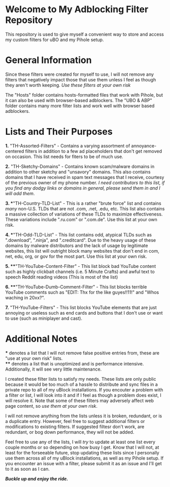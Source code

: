 # Welcome to My Adblocking Filter Repository
This repository is used to give myself a convenient way to store and access my custom filters for uBO and my Pihole setup.

# General Information
Since these filters were created for myself to use, I will not remove any filters that negatively impact those that use them unless I feel as though they aren't worth keeping. <em>Use these filters at your own risk</em>

The "Hosts" folder contains hosts-formatted files that work with Pihole, but it can also be used with browser-based adblockers. The "UBO & ABP" folder contains many more filter lists and work well with browser based adblockers.

# Lists and Their Purposes
<strong>1.</strong> "TH-Assorted-Filters" - Contains a varying assortment of annoyance-centered filters in addition to a few ad placeholders that don't get removed on occasion. This list needs for fiters to be of much use.

<strong>2.</strong> "TH-Sketchy-Domains" - Contains known scam/malware domains in addition to other sketchy and "unsavory" domains. This also contains domains that I have received in spam text messages that I receive, courtesy of the previous owner of my phone number. <em>I need contributors to this list, if you find any dodgy links or domains in general, please send them in and I will add them</em>.

<strong>3. *</strong>"TH-Country-TLD-List" - This is a rather "brute force" list and contains <em>many</em> non-U.S. TLDs that are not .com, .net, .edu, etc. This list also contains a massive collection of variations of these TLDs to maximize effectiveness. These variations include ".ru.com" or ".com.de". Use this list at your own risk.

<strong>4. *</strong>"TH-Odd-TLD-List" - This list contains odd, atypical TLDs such as ".download", ".ninja", and ".creditcard". Due to the heavy usage of these domains by malware distributors and the lack of usage by legitimate websites, this list will outright block many websites that don't end in com, net, edu, org, or gov for the most part. Use this list at your own risk.

<strong>5. **</strong>"TH-YouTube-Content-Filter" - This list block bad YouTube content such as highly clickbait channels (i.e. 5 Minute Crafts) and awful text to speech Reddit reading videos (This is most of the list)

<strong>6. **</strong>"TH-YouTube-Dumb-Comment-Filter" - This list blocks terrible YouTube comments such as "EDIT: Thx for the like guyes!!11!" and "Whos waching in 20xx?".

<strong>7.</strong> "TH-YouTube-Filters" - This list blocks YouTube elements that are just annoying or useless such as end cards and buttons that I don't use or want to use (such as miniplayer and cast).

# Additional Notes
<strong>*</strong> denotes a list that I will not remove false positive entries from, these are "use at your own risk" lists.<br>
<strong>**</strong> denotes a list that is unoptimized and is performance intensive. Additionally, it will see very little maintenance.

I created these filter lists to satisfy my needs. These lists are only public because it would be too much of a hassle to distribute and sync files in a private repo to all of my uBlock installations. If you encouter a problem with a filter or list, I will look into it and if I feel as though a problem does exist, I will resolve it. Note that some of these filters may adversely affect web page content, so <em>use them at your own risk</em>.

I will not remove anything from the lists unless it is broken, redundant, or is a duplicate entry. However, feel free to suggest additional filters or modifications to existing filters. If suggested filtesr don't work, are redundant, or bog down performance, they will not be added. 

Feel free to use any of the lists, I will <em>try</em> to update at least one list every couple months or so depending on how busy I get. Know that I will not, at least for the forseeable future, stop updating these lists since I personally use them across all of my uBlock installations, as well as my Pihole setup. If you encounter an issue with a filter, please submit it as an issue and I'll get to it as soon as I can.

<strong><em>Buckle up and enjoy the ride.</em></strong>
